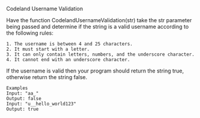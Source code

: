 Codeland Username Validation

Have the function CodelandUsernameValidation(str) take the str parameter being passed and determine if the string is a valid username according to the following rules:

```
1. The username is between 4 and 25 characters.
2. It must start with a letter.
3. It can only contain letters, numbers, and the underscore character.
4. It cannot end with an underscore character.
```

If the username is valid then your program should return the string true, otherwise return the string false.
```
Examples
Input: "aa_"
Output: false
Input: "u__hello_world123"
Output: true
```
